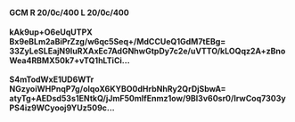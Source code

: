#### GCM R 20/0c/400 L 20/0c/400
**kAk9up+O6eUqUTPX**<br/>**Bx9eBLm2aBiPrZzg/w6qc5Seq+/MdCCUeQ1GdM7tEBg=**<br/>**33ZyLeSLEajN9IuRXAxEc7AdGNhwGtpDy7c2e/uVTTO/kLOQqz2A+zBnoWea4RBMX50k7+vTQ1hLTiCi...**<br/><br/>
**S4mTodWxE1UD6WTr**<br/>**NGzyoiWHPnqP7g/olqoX6KYBO0dHrbNhRy2QrDjSbwA=**<br/>**atyTg+AEDsd53s1ENtkQ/jJmF50mlfEnmz1ow/9Bl3v60sr0/lrwCoq7303yPS4iz9WCyooj9YUz509c...**